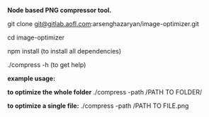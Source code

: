 **Node based PNG compressor tool.**

git clone git@gitlab.aofl.com:arsenghazaryan/image-optimizer.git

cd image-optimizer

npm install (to install all dependencies)

./compress -h (to get help)

**example usage:**

**to optimize the whole folder**
./compress -path /PATH TO FOLDER/

**to optimize a single file:**
./compress -path /PATH TO FILE.png